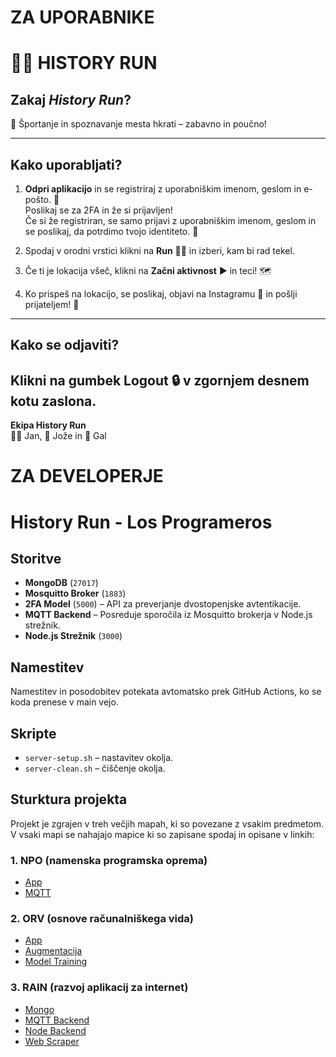 # ZA UPORABNIKE
# 🏃‍♂️ HISTORY RUN

## Zakaj *History Run*?  
👟 Športanje in spoznavanje mesta hkrati – zabavno in poučno!

---

## Kako uporabljati?

1. **Odpri aplikacijo** in se registriraj z uporabniškim imenom, geslom in e-pošto. 📧  
   Poslikaj se za 2FA in že si prijavljen!  
   Če si že registriran, se samo prijavi z uporabniškim imenom, geslom in se poslikaj, da potrdimo tvojo identiteto. 📸

2. Spodaj v orodni vrstici klikni na **Run** 🏃‍♀️ in izberi, kam bi rad tekel.

3. Če ti je lokacija všeč, klikni na **Začni aktivnost** ▶️ in teci! 🗺️

4. Ko prispeš na lokacijo, se poslikaj, objavi na Instagramu 📲 in pošlji prijateljem! 🎉

---

## Kako se odjaviti?  
Klikni na gumbek **Logout** 🔒 v zgornjem desnem kotu zaslona.
---

**Ekipa History Run**  
👨‍💻 Jan, 🧔 Jože in 👦 Gal

# ZA DEVELOPERJE
# History Run - Los Programeros

## Storitve

- **MongoDB** (`27017`)
- **Mosquitto Broker** (`1883`)
- **2FA Model** (`5000`) – API za preverjanje dvostopenjske avtentikacije.
- **MQTT Backend** – Posreduje sporočila iz Mosquitto brokerja v Node.js strežnik.
- **Node.js Strežnik** (`3000`)

## Namestitev

Namestitev in posodobitev potekata avtomatsko prek GitHub Actions, ko se koda prenese v main vejo.

## Skripte

- `server-setup.sh` – nastavitev okolja.
- `server-clean.sh` – čiščenje okolja.

## Sturktura projekta

Projekt je zgrajen v treh večjih mapah, ki so povezane z vsakim predmetom. V vsaki mapi se nahajajo mapice ki so zapisane spodaj in opisane v linkih:

### 1. NPO (namenska programska oprema)
- [App](.docs/appNPO.md)
- [MQTT](.docs/mqtt.md)

### 2. ORV (osnove računalniškega vida)
- [App](.docs/appORV.md)
- [Augmentacija](.docs/augmentacija.md)
- [Model Training](.docs/model-training.md)

### 3. RAIN (razvoj aplikacij za internet)
- [Mongo](.docs/mongo.md)
- [MQTT Backend](.docs/mqtt-backend.md)
- [Node Backend](.docs/node-backend.md)
- [Web Scraper](.docs/web-scraper.md)